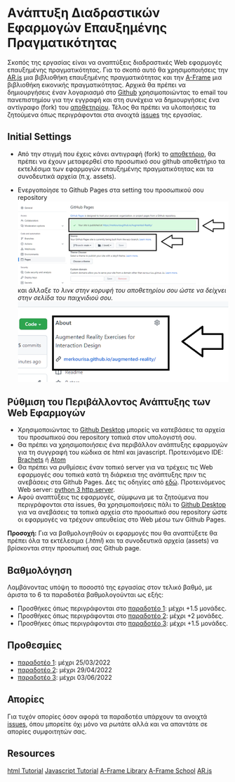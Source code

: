 # Aνάπτυξη Διαδραστικών Εφαρμογών Επαυξημένης Πραγματικότητας

Σκοπός της εργασίας είναι να αναπτύξεις διαδραστικές Web εφαρμογές επαυξημένης πραγματικότητας. Για το σκοπό αυτό θα χρησιμοποιήσεις την [AR.js](https://github.com/AR-js-org/AR.js) μια βιβλιοθήκη επαυξημένης πραγματικότητας και την [Α-Frame](https://github.com/aframevr/aframe) μια βιβλιοθήκη εικονικής πραγματικότητας. 
Αρχικά θα πρέπει να δημιουργήσεις έναν λογαριασμό στο [Github](https://github.com/) χρησιμοποιώντας το email του πανεπιστημίου για την εγγραφή και στη συνέχεια να δημιουργήσεις ένα αντίγραφο (fork) του [αποθετηρίου](https://github.com/merkourisa/Augmented-Reality). Τέλος θα πρέπει να υλοποιήσεις τα ζητούμενα όπως περιγράφονται στα ανοιχτά [issues](https://github.com/merkourisa/Augmented-Reality/issues) της εργασίας.

## Initial Settings
- Από την στιγμή που έχεις κάνει αντιγραφή (fork) το [αποθετήριο](https://github.com/merkourisa/Augmented-Reality), θα πρέπει να έχουν μεταφερθεί στο προσωπικό σου github αποθετήριο τα εκτελέσιμα των εφαρμογών επαυξημένης πραγματικότητας και τα συνοδευτικά αρχεία (π.χ. assets).

- Ενεργοποίησε το Github Pages στα setting του προσωπικού σου repository ![ScreenShot](1.png) και *άλλαξε το λινκ στην κορυφή του αποθετηρίου σου ώστε να δείχνει στην σελίδα του παιχνιδιού σου.*
![ScreenShot](2.png)


## Ρύθμιση του Περιβάλλοντος Ανάπτυξης των Web Εφαρμογών
- Χρησιμοποιώντας το [Github Desktop](https://desktop.github.com/) μπορείς να κατεβάσεις τα αρχεία του προσωπικού σου repository τοπικά στον υπολογιστή σου. 
- Θα πρέπει να χρησιμοποιήσεις ένα περιβάλλον ανάπτυξης εφαρμογών για τη συγγραφή του κώδικα σε html και javascript. Προτεινόμενο ΙDE: [Brachets](https://brackets.io/) ή [Αtom](https://atom.io/)
- Θα πρέπει να ρυθμίσεις έναν τοπικό server για να τρέχεις τις Web εφαρμογές σου τοπικά κατά τη διάρκεια της ανάπτυξης πριν τις ανεβάσεις στα Github Pages. Δες τις οδηγίες από [εδώ](https://aframe.io/aframe-school/#/2/5). Προτεινόμενος Web server: [python 3 http.server](https://developer.mozilla.org/en-US/docs/Learn/Common_questions/set_up_a_local_testing_server).
- Αφού αναπτύξεις τις εφαρμογές, σύμφωνα με τα ζητούμενα που περιγράφονται στα issues, θα χρησιμοποιήσεις πάλι το [Github Desktop](https://desktop.github.com/) για να ανεβάσεις τα τοπικά αρχεία στο προσωπικό σου repοsitory ώστε οι εφαρμογές να τρέχουν απευθείας στο Web μέσω των Github Pages.

**Προσοχή:** Για να βαθμολογηθούν οι εφαρμογές που θα αναπτύξετε θα πρέπει όλα τα εκτέλεσιμα (_.html_) και τα συνοδευτικά αρχεία (assets) να βρίσκονται στην προσωπική σας Github page.


## Βαθμολόγηση
Λαμβάνοντας υπόψη το ποσοστό της εργασίας στον τελικό βαθμό, με άριστα το 6 τα παραδοτέα βαθμολογούνται ως εξής:
- Προσθήκες όπως περιγράφονται στο [παραδοτέο 1](https://github.com/merkourisa/Augmented-Reality/issues/1): μέχρι +1.5 μονάδες. 
- Προσθήκες όπως περιγράφονται στο [παραδοτέο 2](https://github.com/merkourisa/Augmented-Reality/issues/2): μέχρι +2 μονάδες.
- Προσθήκες όπως περιγράφονται στο [παραδοτέο 3](https://github.com/merkourisa/Augmented-Realityr/issues/3): μέχρι +1.5 μονάδες.


## Προθεσμίες
- [παραδοτέο 1](https://github.com/merkourisa/Augmented-Reality/issues/1): μέχρι 25/03/2022 
- [παραδοτέο 2](https://github.com/merkourisa/Augmented-Reality/issues/2): μέχρι 29/04/2022
- [παραδοτέο 3](https://github.com/merkourisa/Augmented-Reality/issues/3): μέχρι 03/06/2022

## Απορίες

Για τυχόν απορίες όσον αφορά τα παραδοτέα υπάρχουν τα ανοιχτά [issues](https://github.com/merkourisa/Augmented-Reality/issues), όπου μπορείτε όχι μόνο να ρωτάτε αλλά και να απαντάτε σε απορίες συμφοιτητών σας. 

## Resources

[html Tutorial](https://www.w3schools.com/html/default.asp)
[Javascript Tutorial](https://www.w3schools.com/js/)
[A-Frame Library](https://github.com/aframevr/aframe)
[Α-Frame School](https://aframe.io/aframe-school/#/)
[AR.js](https://github.com/AR-js-org/AR.js)



